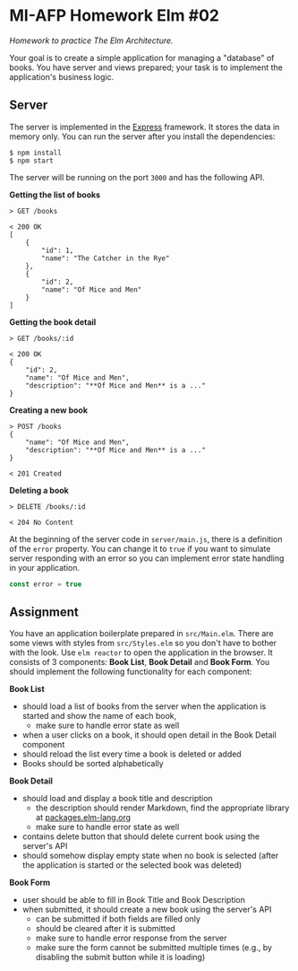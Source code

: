 # MI-AFP Homework Elm #02

*Homework to practice The Elm Architecture.*

Your goal is to create a simple application for managing a "database" of books. You have server and views prepared; your task is to implement the application's business logic.

## Server

The server is implemented in the [Express](https://expressjs.com) framework. It stores the data in memory only. You can run the server after you install the dependencies:

```
$ npm install
$ npm start
```

The server will be running on the port `3000` and has the following API.

**Getting the list of books**
```
> GET /books

< 200 OK
[
    {
        "id": 1,
        "name": "The Catcher in the Rye"
    },
    {
        "id": 2,
        "name": "Of Mice and Men"
    }
]
```

**Getting the book detail**
```
> GET /books/:id

< 200 OK
{
    "id": 2,
    "name": "Of Mice and Men",
    "description": "**Of Mice and Men** is a ..."
}
```

**Creating a new book**
```
> POST /books
{
	"name": "Of Mice and Men",
	"description": "**Of Mice and Men** is a ..."
}

< 201 Created

```

**Deleting a book**
```
> DELETE /books/:id

< 204 No Content
```

At the beginning of the server code in `server/main.js`, there is a definition of the `error` property. You can change it to `true` if you want to simulate server responding with an error so you can implement error state handling in your application.

```javascript
const error = true
```

## Assignment

You have an application boilerplate prepared in `src/Main.elm`. There are some views with styles from `src/Styles.elm` so you don't have to bother with the look. Use `elm reactor` to open the application in the browser. It consists of 3 components: **Book List**, **Book Detail** and **Book Form**. You should implement the following functionality for each component:

**Book List**
- should load a list of books from the server when the application is started and show the name of each book,
  - make sure to handle error state as well
- when a user clicks on a book, it should open detail in the Book Detail component
- should reload the list every time a book is deleted or added
- Books should be sorted alphabetically

**Book Detail**
- should load and display a book title and description
  - the description should render Markdown, find the appropriate library at [packages.elm-lang.org](https://package.elm-lang.org)
  - make sure to handle error state as well
- contains delete button that should delete current book using the server's API
- should somehow display empty state when no book is selected (after the application is started or the selected book was deleted)

**Book Form**
- user should be able to fill in Book Title and Book Description
- when submitted, it should create a new book using the server's API
  - can be submitted if both fields are filled only
  - should be cleared after it is submitted
  - make sure to handle error response from the server
  - make sure the form cannot be submitted multiple times (e.g., by disabling the submit button while it is loading)

